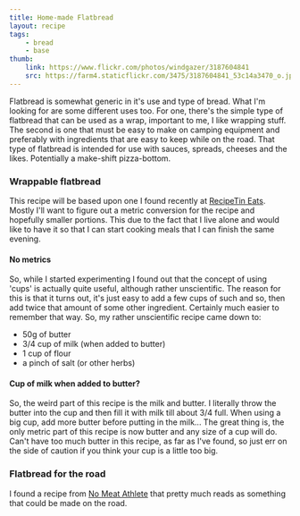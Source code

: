 ```yaml
---
title: Home-made Flatbread
layout: recipe
tags:
    - bread
    - base
thumb:
    link: https://www.flickr.com/photos/windgazer/3187604841
    src: https://farm4.staticflickr.com/3475/3187604841_53c14a3470_o.jpg
---
```


Flatbread is somewhat generic in it's use and type of bread. What I'm looking for are some
different uses too. For one, there's the simple type of flatbread that can be used as a
wrap, important to me, I like wrapping stuff. The second is one that must be easy to make
on camping equipment and preferably with ingredients that are easy to keep while on the
road. That type of flatbread is intended for use with sauces, spreads, cheeses and the
likes. Potentially a make-shift pizza-bottom.

### Wrappable flatbread

This recipe will be based upon one I found recently at [RecipeTin Eats][1]. Mostly I'll
want to figure out a metric conversion for the recipe and hopefully smaller portions.
This due to the fact that I live alone and would like to have it so that I can start
cooking meals that I can finish the same evening.

#### No metrics

So, while I started experimenting I found out that the concept of using 'cups' is actually
quite useful, although rather unscientific. The reason for this is that it turns out, it's
just easy to add a few cups of such and so, then add twice that amount of some other
ingredient. Certainly much easier to remember that way. So, my rather unscientific recipe
came down to:

- 50g of butter
- 3/4 cup of milk (when added to butter)
- 1 cup of flour
- a pinch of salt (or other herbs)

#### Cup of milk when added to butter?

So, the weird part of this recipe is the milk and butter. I literally throw the butter
into the cup and then fill it with milk till about 3/4 full. When using a big cup, add
more butter before putting in the milk... The great thing is, the only metric part of this
recipe is now butter and any size of a cup will do. Can't have too much butter in this
recipe, as far as I've found, so just err on the side of caution if you think your cup is
a little too big.

### Flatbread for the road

I found a recipe from [No Meat Athlete][2] that pretty much reads as something that could
be made on the road.


[1]: http://www.recipetineats.com/easy-soft-flatbread-yeast/
[2]: http://www.nomeatathlete.com/vegan-flatbread/
